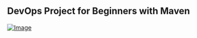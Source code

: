 ## DevOps Project for Beginners with Maven

[![Image](https://github.com/yankils/Simple-DevOps-Project/blob/master/Devops_course.PNG "DevOps - Project -- CI/CD with Jenkins Ansible Docker Kubernetes ")](https://www.udemy.com/course/valaxy-devops/?referralCode=8147A5CF4C8C7D9E253F)
